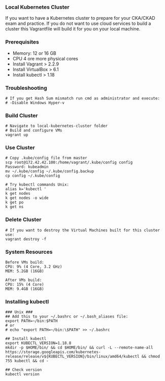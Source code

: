 ### Local Kubernetes Cluster
If you want to have a Kubernetes cluster to prepare for your CKA/CKAD exam and practice. If you do not want to use cloud services to build a cluster this Vagrantfile will build it for you on your local machine.

### Prerequisites
- Memory: 12 or 16 GB
- CPU 4 ore more physical cores
- Install Vagrant > 2.2.9
- Install VirtualBox > 6.1
- Install kubectl > 1.18

### Troubleshooting
```
# If you get Hash Sum mismatch run cmd as administrator and execute:
# -Disable Windows Hyper-v
```

### Build Cluster
```
# Navigate to local-kubernetes-cluster folder
# Build and configure VMs
vagrant up
```

### Use Cluster
```
# Copy .kube/config file from master
scp root@172.42.42.100:/home/vagrant/.kube/config config
Password: kubeadmin
mv ~/.kube/config ~/.kube/config.backup
cp config ~/.kube/config

# Try kubectl commands Unix:
alias k='kubectl '
k get nodes
k get nodes -o wide
k get po
k get ns
```

### Delete Cluster
```
# If you want to destroy the Virtual Machines built for this cluster use:
vagrant destroy -f
```

### System Resources
```
Before VMs build:
CPU: 9% (4 Core, 3.2 GHz)
MEM: 5.2GB (16GB)

After VMs build:
CPU: 15% (4 Core)
MEM: 9.4GB (16GB)
```

### Installing kubectl
```
### Unix ###
## Add this to your ~/.bashrc or ~/.bash_aliases file:
export PATH=~/bin:$PATH
# or
# echo "export PATH=~/bin:\$PATH" >> ~/.bashrc

## Install kubectl
export KUBECTL_VERSION=1.18.8
mkdir -p $HOME/bin/ && cd $HOME/bin/ && curl -L --remote-name-all https://storage.googleapis.com/kubernetes-release/release/v${KUBECTL_VERSION}/bin/linux/amd64/kubectl && chmod 755 kubectl && cd -

## Check version
kubectl version
```
